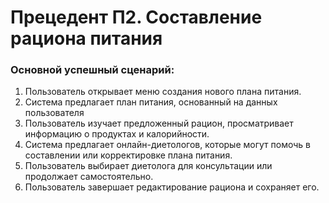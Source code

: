 # Прецедент П2. Составление рациона питания

### Основной успешный сценарий:
1. Пользователь открывает меню создания нового плана питания.
2. Система предлагает план питания, основанный на данных пользователя
3. Пользователь изучает предложенный рацион, просматривает информацию о продуктах и калорийности.
4. Система предлагает онлайн-диетологов, которые могут помочь в составлении или корректировке плана питания.
5. Пользователь выбирает диетолога для консультации или продолжает самостоятельно.
7. Пользователь завершает редактирование рациона и сохраняет его.
